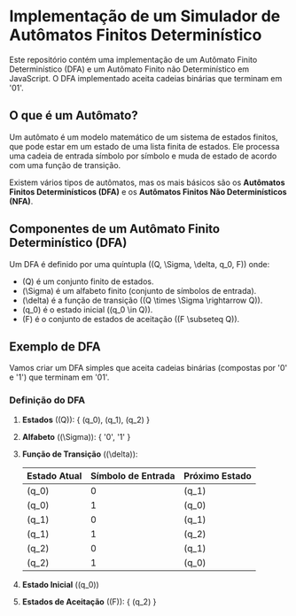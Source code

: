 # Implementação de um Simulador de Autômatos Finitos Determinístico

Este repositório contém uma implementação de um Autômato Finito Determinístico (DFA) e um Autômato Finito não Determinístico em JavaScript. O DFA implementado aceita cadeias binárias que terminam em '01'.

## O que é um Autômato?

Um autômato é um modelo matemático de um sistema de estados finitos, que pode estar em um estado de uma lista finita de estados. Ele processa uma cadeia de entrada símbolo por símbolo e muda de estado de acordo com uma função de transição.

Existem vários tipos de autômatos, mas os mais básicos são os **Autômatos Finitos Determinísticos (DFA)** e os **Autômatos Finitos Não Determinísticos (NFA)**.

## Componentes de um Autômato Finito Determinístico (DFA)

Um DFA é definido por uma quíntupla \((Q, \Sigma, \delta, q_0, F)\) onde:

- \(Q\) é um conjunto finito de estados.
- \(\Sigma\) é um alfabeto finito (conjunto de símbolos de entrada).
- \(\delta\) é a função de transição (\(Q \times \Sigma \rightarrow Q\)).
- \(q_0\) é o estado inicial (\(q_0 \in Q\)).
- \(F\) é o conjunto de estados de aceitação (\(F \subseteq Q\)).

## Exemplo de DFA

Vamos criar um DFA simples que aceita cadeias binárias (compostas por '0' e '1') que terminam em '01'.

### Definição do DFA

1. **Estados** (\(Q\)): { \(q_0\), \(q_1\), \(q_2\) }
2. **Alfabeto** (\(\Sigma\)): { '0', '1' }
3. **Função de Transição** (\(\delta\)):

   | Estado Atual | Símbolo de Entrada | Próximo Estado |
   |--------------|--------------------|----------------|
   | \(q_0\)      | 0                  | \(q_1\)        |
   | \(q_0\)      | 1                  | \(q_0\)        |
   | \(q_1\)      | 0                  | \(q_1\)        |
   | \(q_1\)      | 1                  | \(q_2\)        |
   | \(q_2\)      | 0                  | \(q_1\)        |
   | \(q_2\)      | 1                  | \(q_0\)        |

4. **Estado Inicial** (\(q_0\))
5. **Estados de Aceitação** (\(F\)): { \(q_2\) }

